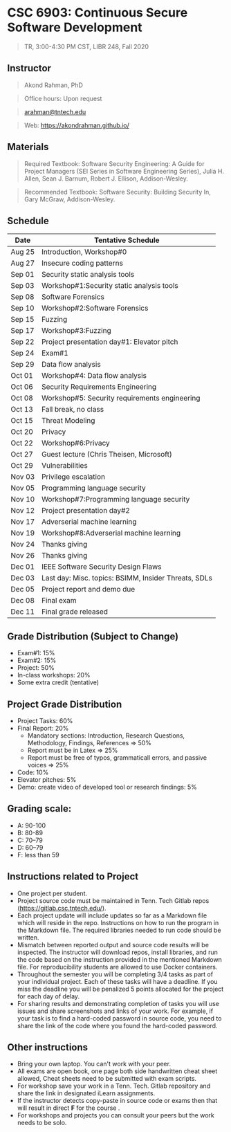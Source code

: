 # CSC 6903: Continuous Secure Software Development 
> TR, 3:00-4:30 PM CST, LIBR 248, Fall 2020 

## Instructor 

> Akond Rahman, PhD 

> Office hours:  Upon request 

> arahman@tntech.edu 

> Web: https://akondrahman.github.io/ 



## Materials 

> Required Textbook: Software Security Engineering: A Guide for Project Managers (SEI Series in Software Engineering Series), Julia H. Allen, Sean J. Barnum, Robert J. Ellison, Addison-Wesley. 

> Recommended Textbook:  Software Security: Building Security In, Gary McGraw, Addison-Wesley.


## Schedule 



| Date    | Tentative Schedule                                     |
|---------|--------------------------------------------------------|
| Aug 25  | Introduction, Workshop#0                               |
| Aug 27  | Insecure coding patterns                               |
| Sep 01  | Security static analysis tools                         |
| Sep 03  | Workshop#1:Security static analysis tools              |
| Sep 08  | Software Forensics                                     |
| Sep 10  | Workshop#2:Software Forensics                          |
| Sep 15  | Fuzzing                                                |
| Sep 17  | Workshop#3:Fuzzing                                     |
| Sep 22  | Project presentation day#1: Elevator pitch             |
| Sep 24  | Exam#1                                                 |
| Sep 29  | Data flow analysis                                     |
| Oct 01  | Workshop#4: Data flow analysis                         |
| Oct 06  | Security Requirements Engineering                      |
| Oct 08  | Workshop#5: Security requirements engineering          |
| Oct 13  | Fall break, no class                                   |
| Oct 15  | Threat Modeling                                        |
| Oct 20  | Privacy                                                |
| Oct 22  | Workshop#6:Privacy                                     |
| Oct 27  | Guest lecture (Chris Theisen, Microsoft)               |                                             
| Oct 29  | Vulnerabilities                                        |                 
| Nov 03  | Privilege escalation                                   |
| Nov 05  | Programming language security                          |
| Nov 10  | Workshop#7:Programming language security               |
| Nov 12  | Project presentation day#2                             |
| Nov 17  | Adverserial machine learning                           |
| Nov 19  | Workshop#8:Adverserial machine learning                |
| Nov 24  | Thanks giving                                          |
| Nov 26  | Thanks giving                                          |    
| Dec 01  | IEEE Software Security Design Flaws                    |
| Dec 03  | Last day: Misc. topics: BSIMM, Insider Threats, SDLs   |
| Dec 05  | Project report and demo due                            |
| Dec 08  | Final exam                                             |
| Dec 11  | Final grade released                                   |

 
## Grade Distribution (Subject to Change)

- Exam#1: 15%
- Exam#2: 15% 
- Project: 50% 
- In-class workshops: 20% 
- Some extra credit (tentative) 

## Project Grade Distribution 
- Project Tasks: 60%
- Final Report: 20%
  - Mandatory sections: Introduction, Research Questions, Methodology, Findings, References => 50% 
  - Report must be in Latex => 25% 
  - Report must be free of typos, grammaticall errors, and passive voices => 25% 
- Code: 10% 
- Elevator pitches: 5% 
- Demo: create video of developed tool or research findings: 5%


## Grading scale: 
  - A: 90-100 
  - B: 80-89 
  - C: 70–79 
  - D: 60–79 
  - F: less than 59


## Instructions related to Project 
- One project per student.  
- Project source code must be maintained in Tenn. Tech Gitlab repos (https://gitlab.csc.tntech.edu/). 
- Each project update will include updates so far as a Markdown file which will reside in the repo. Instructions on how to run the program in the Markdown file. The required libraries needed to run code should be written.  
- Mismatch between reported output and source code results will be inspected. The instructor will download repos, install libraries, and run the code based on the instruction provided in the mentioned Markdown file. For reproducibility students are allowed to use Docker containers.   
- Throughout the semester you will be completing 3/4 tasks as part of your individual project. Each of these tasks will have a deadline. If you miss the deadline you will be penalized 5 points allocated for the project for each day of delay. 
- For sharing results and demonstrating completion of tasks you will use issues and share screenshots and links of your work. For example, if your task is to find a hard-coded password in source code, you need to share the link of the code where you found the hard-coded password. 


## Other instructions 
- Bring your own laptop. You can't work with your peer. 
- All exams are open book, one page both side handwritten cheat sheet allowed, Cheat sheets need to be submitted with exam scripts. 
- For workshop save your work in a Tenn. Tech. Gitlab repository and share the link in designated iLearn assignments. 
- If the instructor detects copy-paste in source code or exams then that will result in direct **F** for the course .  
- For workshops and projects you can consult your peers but the work needs to be solo. 


